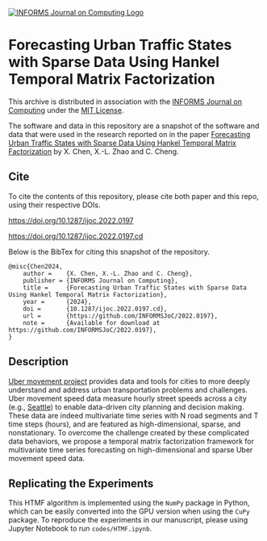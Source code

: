 [![INFORMS Journal on Computing Logo](https://INFORMSJoC.github.io/logos/INFORMS_Journal_on_Computing_Header.jpg)](https://pubsonline.informs.org/journal/ijoc) 
# Forecasting Urban Traffic States with Sparse Data Using Hankel Temporal Matrix Factorization

This archive is distributed in association with the [INFORMS Journal on Computing](https://pubsonline.informs.org/journal/ijoc) under the [MIT License](LICENSE).

The software and data in this repository are a snapshot of the software and data that were used in the research reported on in the paper [Forecasting Urban Traffic States with Sparse Data Using Hankel Temporal Matrix Factorization](https://doi.org/10.1287/ijoc.2022.0197) by X. Chen, X.-L. Zhao and C. Cheng.

## Cite

To cite the contents of this repository, please cite both paper and this repo, using their respective DOIs.

https://doi.org/10.1287/ijoc.2022.0197

https://doi.org/10.1287/ijoc.2022.0197.cd

Below is the BibTex for citing this snapshot of the repository.

```
@misc{Chen2024,
    author =    {X. Chen, X.-L. Zhao and C. Cheng},
    publisher = {INFORMS Journal on Computing},
    title =     {Forecasting Urban Traffic States with Sparse Data Using Hankel Temporal Matrix Factorization},
    year =      {2024},
    doi =       {10.1287/ijoc.2022.0197.cd},
    url =       {https://github.com/INFORMSJoC/2022.0197},
    note =      {Available for download at https://github.com/INFORMSJoC/2022.0197},
}
```

## Description

[Uber movement project](https://movement.uber.com/) provides data and tools for cities to more deeply understand and address urban transportation problems and challenges. Uber movement speed data measure hourly street speeds across a city (e.g., [Seattle](https://movement.uber.com/explore/seattle/speeds)) to enable data-driven city planning and decision making. These data are indeed multivariate time series with N road segments and T time steps (hours), and are featured as high-dimensional, sparse, and nonstationary. To overcome the challenge created by these complicated data behaviors, we propose a temporal matrix factorization framework for multivariate time series forecasting on high-dimensional and sparse Uber movement speed data.

## Replicating the Experiments

This HTMF algorithm is implemented using the `NumPy` package in Python, which can be easily converted into the GPU version when using the `CuPy` package. To reproduce the experiments in our manuscript, please using Jupyter Notebook to run `codes/HTMF.ipynb`.